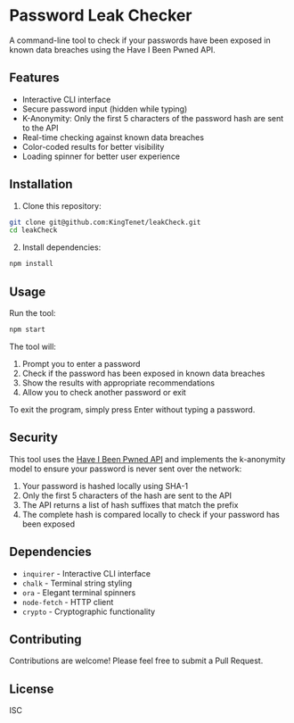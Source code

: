 # Password Leak Checker

A command-line tool to check if your passwords have been exposed in known data breaches using the Have I Been Pwned API.

## Features

- Interactive CLI interface
- Secure password input (hidden while typing)
- K-Anonymity: Only the first 5 characters of the password hash are sent to the API
- Real-time checking against known data breaches
- Color-coded results for better visibility
- Loading spinner for better user experience

## Installation

1. Clone this repository:

```bash
git clone git@github.com:KingTenet/leakCheck.git
cd leakCheck
```

2. Install dependencies:

```bash
npm install
```

## Usage

Run the tool:

```bash
npm start
```

The tool will:

1. Prompt you to enter a password
2. Check if the password has been exposed in known data breaches
3. Show the results with appropriate recommendations
4. Allow you to check another password or exit

To exit the program, simply press Enter without typing a password.

## Security

This tool uses the [Have I Been Pwned API](https://haveibeenpwned.com/API/v3) and implements the k-anonymity model to ensure your password is never sent over the network:

1. Your password is hashed locally using SHA-1
2. Only the first 5 characters of the hash are sent to the API
3. The API returns a list of hash suffixes that match the prefix
4. The complete hash is compared locally to check if your password has been exposed

## Dependencies

- `inquirer` - Interactive CLI interface
- `chalk` - Terminal string styling
- `ora` - Elegant terminal spinners
- `node-fetch` - HTTP client
- `crypto` - Cryptographic functionality

## Contributing

Contributions are welcome! Please feel free to submit a Pull Request.

## License

ISC
